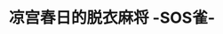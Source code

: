 ---
logo: images/凉宫春日的脱衣麻将 -SOS雀-.jpg
title: 凉宫春日的脱衣麻将 -SOS雀-
subTitle: PC平台

category: 同人游戏

hasResource: true
downloadList:
  - intro: 日版
    size: 83.3MB
    link: 
  - intro: 修正1.03
    size: 19MB
    link:
  - intro: 修正1.06
    size: 19.5MB
    link: 
  - intro: 存档
    size: 724B
    link:
  - intro: 云盘 提取码:mhpy
    size: 
    link: https://pan.baidu.com/s/1qtVnLIaJS1yvaVoMg1bA-Q

downloadContent:   PC平台。云盘下载中含备用文件
---